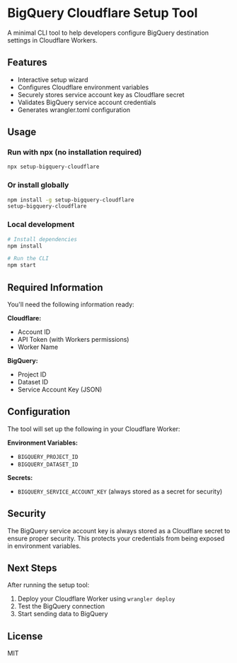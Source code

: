 # BigQuery Cloudflare Setup Tool

A minimal CLI tool to help developers configure BigQuery destination settings in Cloudflare Workers.

## Features

- Interactive setup wizard
- Configures Cloudflare environment variables
- Securely stores service account key as Cloudflare secret
- Validates BigQuery service account credentials
- Generates wrangler.toml configuration

## Usage

### Run with npx (no installation required)

```bash
npx setup-bigquery-cloudflare
```

### Or install globally

```bash
npm install -g setup-bigquery-cloudflare
setup-bigquery-cloudflare
```

### Local development

```bash
# Install dependencies
npm install

# Run the CLI
npm start
```

## Required Information

You'll need the following information ready:

**Cloudflare:**
- Account ID
- API Token (with Workers permissions)
- Worker Name

**BigQuery:**
- Project ID
- Dataset ID
- Service Account Key (JSON)

## Configuration

The tool will set up the following in your Cloudflare Worker:

**Environment Variables:**
- `BIGQUERY_PROJECT_ID`
- `BIGQUERY_DATASET_ID`

**Secrets:**
- `BIGQUERY_SERVICE_ACCOUNT_KEY` (always stored as a secret for security)

## Security

The BigQuery service account key is always stored as a Cloudflare secret to ensure proper security. This protects your credentials from being exposed in environment variables.

## Next Steps

After running the setup tool:

1. Deploy your Cloudflare Worker using `wrangler deploy`
2. Test the BigQuery connection
3. Start sending data to BigQuery

## License

MIT